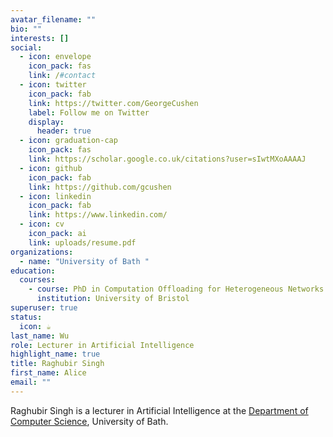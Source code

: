 ```yaml
---
avatar_filename: ""
bio: ""
interests: []
social:
  - icon: envelope
    icon_pack: fas
    link: /#contact
  - icon: twitter
    icon_pack: fab
    link: https://twitter.com/GeorgeCushen
    label: Follow me on Twitter
    display:
      header: true
  - icon: graduation-cap
    icon_pack: fas
    link: https://scholar.google.co.uk/citations?user=sIwtMXoAAAAJ
  - icon: github
    icon_pack: fab
    link: https://github.com/gcushen
  - icon: linkedin
    icon_pack: fab
    link: https://www.linkedin.com/
  - icon: cv
    icon_pack: ai
    link: uploads/resume.pdf
organizations:
  - name: "University of Bath "
education:
  courses:
    - course: PhD in Computation Offloading for Heterogeneous Networks
      institution: University of Bristol
superuser: true
status:
  icon: ☕️
last_name: Wu
role: Lecturer in Artificial Intelligence
highlight_name: true
title: Raghubir Singh
first_name: Alice
email: ""
---
```

Raghubir Singh is a lecturer in Artificial Intelligence at the [Department of Computer Science](https://www.bath.ac.uk/departments/department-of-computer-science/), University of Bath.